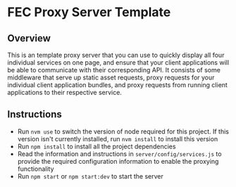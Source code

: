# FEC Proxy Server Template

## Overview
This is an template proxy server that you can use to quickly display all four individual services on one page, and ensure that your client applications will be able to communicate with their corresponding API. It consists of some middleware that serve up static asset requests, proxy requests for your individual client application bundles, and proxy requests from running client applications to their respective service.

## Instructions
- Run `nvm use` to switch the version of node required for this project. If this version isn't currently installed, run `nvm install` to install this version
- Run `npm install` to install all the project dependencies
- Read the information and instructions in `server/config/services.js` to provide the required configuration information to enable the proxying functionality
- Run `npm start` or `npm start:dev` to start the server